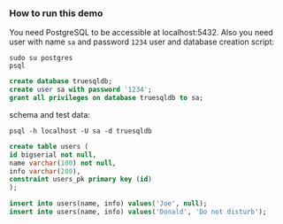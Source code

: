 ### How to run this demo
You need PostgreSQL to be accessible at localhost:5432. Also you need user with name `sa` and password `1234`
user and database creation script:
```shell
sudo su postgres
psql
```
```sql
create database truesqldb;
create user sa with password '1234';
grant all privileges on database truesqldb to sa;
```

schema and test data:

`psql -h localhost -U sa -d truesqldb`
```sql
create table users (
id bigserial not null,
name varchar(100) not null,
info varchar(200),
constraint users_pk primary key (id)
);

insert into users(name, info) values('Joe', null);
insert into users(name, info) values('Donald', 'Do not disturb');
```